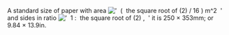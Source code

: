 A standard size of paper with area
!['  (  the square root of (2) / 16 ) m\^2  '](../dictionary/equation_images/4125.1..png)
and sides in ratio
!['  1 :  the square root of (2) ,  '](../dictionary/equation_images/4125.2..png)
it is 250 × 353mm; or 9.84 × 13.9in.
